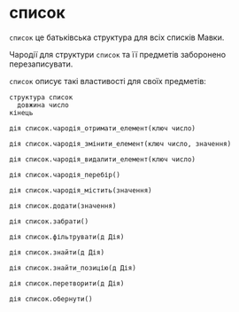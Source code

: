 # список

`список` <keyword>це</keyword> батьківська структура для всіх списків <subject>Мавки</subject>.

Чародії для структури `список` та її предметів заборонено перезаписувати.

`список` описує такі властивості для своїх предметів:

```мавка
структура список
  довжина число
кінець
```

```мавка
дія список.чародія_отримати_елемент(ключ число)
```

```мавка
дія список.чародія_змінити_елемент(ключ число, значення)
```

```мавка
дія список.чародія_видалити_елемент(ключ число)
```

```мавка
дія список.чародія_перебір()
```

```мавка
дія список.чародія_містить(значення)
```

```мавка
дія список.додати(значення)
```

```мавка
дія список.забрати()
```

```мавка
дія список.фільтрувати(д Дія)
```

```мавка
дія список.знайти(д Дія)
```

```мавка
дія список.знайти_позицію(д Дія)
```

```мавка
дія список.перетворити(д Дія)
```

```мавка
дія список.обернути()
```
